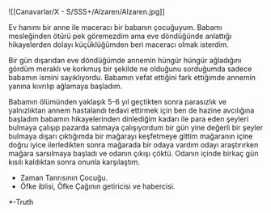 ![[Canavarlar/X - S/SSS+/Alzaren/Alzaren.jpg]]

Ev hanımı bir anne ile maceracı bir babanın çocuğuyum. Babamı mesleğinden ötürü pek göremezdim ama eve döndüğünde anlattığı hikayelerden dolayı küçüklüğümden beri maceracı olmak isterdim.

Bir gün dışarıdan eve döndüğümde annemin hüngür hüngür ağladığını gördüm meraklı ve korkmuş bir şekilde ne olduğunu sorduğumda sadece babamın ismini sayıklıyordu.
Babamın vefat ettiğini fark ettiğimde annemin yanına kıvrılıp ağlamaya başladım.

Babamın ölümünden yaklaşık 5-6 yıl geçtikten sonra parasızlık ve yalnızlıktan annem hastalandı tedavi ettirmek için ben de hazine avcılığına başladım babamın hikayelerinden dinlediğim kadarı ile para eden şeyleri bulmaya çalışıp pazarda satmaya çalışıyordum bir gün yine değerli bir şeyler bulmaya dışarı çıktığımda bir mağarayı keşfetmeye gittim mağaranın içine doğru iyice ilerledikten sonra mağarada bir odaya vardım odayı araştırırken mağara sarsılmaya başladı ve odanın çıkışı çöktü. Odanın içinde birkaç gün kısılı kaldıktan sonra onunla karşılaştım. 


- Zaman Tanrısının Çocuğu. 
- Öfke iblisi, Öfke Çağının getiricisi ve habercisi.

*-Truth

